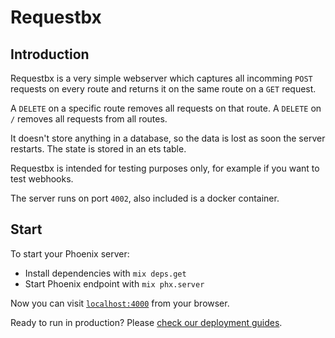 # Requestbx

## Introduction
Requestbx is a very simple webserver which captures all incomming `POST` requests on every route and returns it on the same route on a `GET` request.

A `DELETE` on a specific route removes all requests on that route. A `DELETE` on `/` removes all requests from all routes.

It doesn't store anything in a database, so the data is lost as soon the server restarts. The state is stored in an ets table.

Requestbx is intended for testing purposes only, for example if you want to test webhooks.

The server runs on port `4002`, also included is a docker container.

## Start
To start your Phoenix server:

  * Install dependencies with `mix deps.get`
  * Start Phoenix endpoint with `mix phx.server`

Now you can visit [`localhost:4000`](http://localhost:4000) from your browser.

Ready to run in production? Please [check our deployment guides](http://www.phoenixframework.org/docs/deployment).

